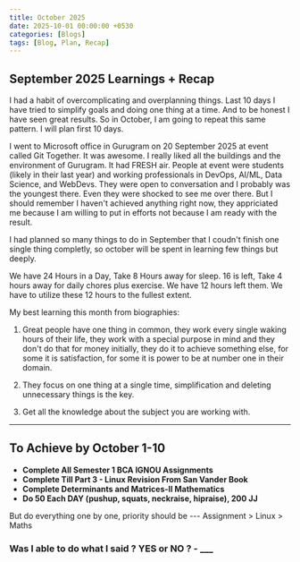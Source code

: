 ```yaml
---
title: October 2025
date: 2025-10-01 00:00:00 +0530
categories: [Blogs]
tags: [Blog, Plan, Recap]
---
```

## September 2025 Learnings + Recap
I had a habit of overcomplicating and overplanning things. Last 10 days I have tried to simplify goals and doing one thing at a time. And to be honest I have seen great results. So in October, I am going to repeat this same pattern. I will plan first 10 days. 

I went to Microsoft office in Gurugram on 20 September 2025 at event called Git Together. It was awesome. I really liked all the buildings and the environment of Gurugram. It had FRESH air. People at event were students (likely in their last year) and working professionals in DevOps, AI/ML, Data Science, and WebDevs. They were open to conversation and I probably was the youngest there. Even they were shocked to see me over there. But I should remember I haven't achieved anything right now, they appriciated me because I am willing to put in efforts not because I am ready with the result.

I had planned so many things to do in September that I coudn't finish one single thing completly, so october will be spent in learning few things but deeply.

We have 24 Hours in a Day, Take 8 Hours away for sleep. 16 is left, Take 4 hours away for daily chores plus exercise. We have 12 hours left them. We have to utilize these 12 hours to the fullest extent. 

My best learning this month from biographies:

1. Great people have one thing in common, they work every single waking hours of their life, they work with a special purpose in mind and they don't do that for money initially, they do it to achieve something else, for some it is satisfaction, for some it is power to be at number one in their domain. 

2. They focus on one thing at a single time, simplification and deleting unnecessary things is the key.

3. Get all the knowledge about the subject you are working with.
---
## To Achieve by October 1-10
- **Complete All Semester 1 BCA IGNOU Assignments**
- **Complete Till Part 3 - Linux Revision From San Vander Book**
- **Complete Determinants and Matrices-II Mathematics**
- **Do 50 Each DAY (pushup, squats, neckraise, hipraise), 200 JJ**  

But do everything one by one, priority should be --- Assignment > Linux > Maths

### Was I able to do what I said ? YES or NO ? - ___